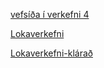 

[vefsíða í verkefni 4](https://arijons.github.io/verkefni_4/verkefni_4.html)


[Lokaverkefni](https://arijons.github.io/form.html)


[Lokaverkefni-klárað](https://arijons.github.io/VEF-2-Lokaverkefni_A_V/form.html)



